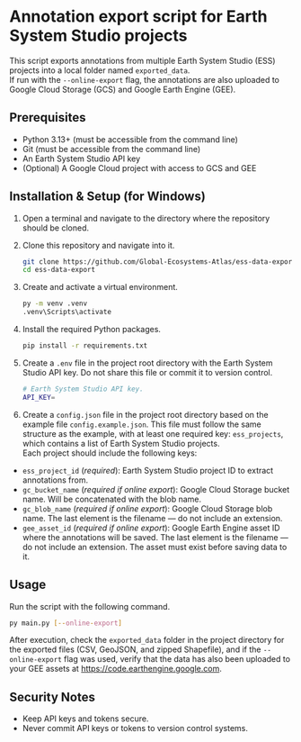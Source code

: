 # Annotation export script for Earth System Studio projects

This script exports annotations from multiple Earth System Studio (ESS) projects into a local folder named `exported_data`.  
If run with the `--online-export` flag, the annotations are also uploaded to Google Cloud Storage (GCS) and Google Earth Engine (GEE).

## Prerequisites

- Python 3.13+ (must be accessible from the command line)
- Git (must be accessible from the command line)
- An Earth System Studio API key
- (Optional) A Google Cloud project with access to GCS and GEE

## Installation & Setup (for Windows)

1. Open a terminal and navigate to the directory where the repository should be cloned.

2. Clone this repository and navigate into it.
    ```bash
    git clone https://github.com/Global-Ecosystems-Atlas/ess-data-export.git
    cd ess-data-export
    ```

3. Create and activate a virtual environment.
    ```bash
    py -m venv .venv
    .venv\Scripts\activate
    ```

4. Install the required Python packages.
   ```bash
   pip install -r requirements.txt
   ```

5. Create a `.env` file in the project root directory with the Earth System Studio API key. Do not share this file or commit it to version control.
    ```bash
    # Earth System Studio API key.
    API_KEY=
    ```

6. Create a `config.json` file in the project root directory based on the example file `config.example.json`.
This file must follow the same structure as the example, with at least one required key: `ess_projects`, which contains a list of Earth System Studio projects.  
Each project should include the following keys:
- `ess_project_id` (_required_): Earth System Studio project ID to extract annotations from.
- `gc_bucket_name` (_required if online export_): Google Cloud Storage bucket name. Will be concatenated with the blob name.
- `gc_blob_name` (_required if online export_): Google Cloud Storage blob name. The last element is the filename — do not include an extension.
- `gee_asset_id` (_required if online export_): Google Earth Engine asset ID where the annotations will be saved. The last element is the filename — do not include an extension. The asset must exist before saving data to it.

## Usage

Run the script with the following command.
   ```bash
   py main.py [--online-export]
   ```

After execution, check the `exported_data` folder in the project directory for the exported files (CSV, GeoJSON, and zipped Shapefile), and if the `--online-export` flag was used, verify that the data has also been uploaded to your GEE assets at https://code.earthengine.google.com.

## Security Notes

- Keep API keys and tokens secure.
- Never commit API keys or tokens to version control systems.